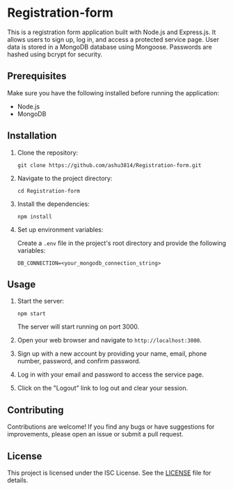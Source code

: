 # Registration-form

This is a registration form application built with Node.js and Express.js. It allows users to sign up, log in, and access a protected service page. User data is stored in a MongoDB database using Mongoose. Passwords are hashed using bcrypt for security.

## Prerequisites

Make sure you have the following installed before running the application:

- Node.js
- MongoDB

## Installation

1. Clone the repository:

   ```shell
   git clone https://github.com/ashu3814/Registration-form.git
   ```

2. Navigate to the project directory:

   ```shell
   cd Registration-form
   ```

3. Install the dependencies:

   ```shell
   npm install
   ```

4. Set up environment variables:

   Create a `.env` file in the project's root directory and provide the following variables:

   ```plaintext
   DB_CONNECTION=<your_mongodb_connection_string>
   ```

## Usage

1. Start the server:

   ```shell
   npm start
   ```

   The server will start running on port 3000.

2. Open your web browser and navigate to `http://localhost:3000`.

3. Sign up with a new account by providing your name, email, phone number, password, and confirm password.

4. Log in with your email and password to access the service page.

5. Click on the "Logout" link to log out and clear your session.

## Contributing

Contributions are welcome! If you find any bugs or have suggestions for improvements, please open an issue or submit a pull request.

## License

This project is licensed under the ISC License. See the [LICENSE](LICENSE) file for details.
```
